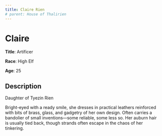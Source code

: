 ```yaml
---
title: Claire Rien
# parent: House of Thalirien
---
```


# Claire

**Title**: Artificer

**Race**: High Elf

**Age**: 25

## Description

Daughter of Tyezin Rien

Bright-eyed with a ready smile, she dresses in practical leathers reinforced with bits of brass, glass, and gadgetry of her own design. Often carries a bandolier of small inventions—some reliable, some less so. Her auburn hair is usually tied back, though strands often escape in the chaos of her tinkering.
